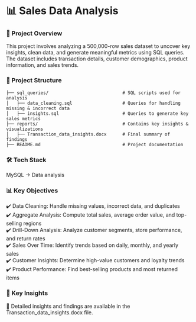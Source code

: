 # 📊 Sales Data Analysis    

### 📌 Project Overview
This project involves analyzing a 500,000-row sales dataset to uncover key insights, clean data, and generate meaningful metrics using SQL queries. The dataset includes transaction details, customer demographics, product information, and sales trends.    
    
### 📂 Project Structure
```
├── sql_queries/                            # SQL scripts used for analysis
│   ├── data_cleaning.sql                   # Queries for handling missing & incorrect data
│   ├── insights.sql                        # Queries to generate key sales metrics
├── reports/                                # Contains key insights & visualizations
│   ├── Transaction_data_insights.docx      # Final summary of findings
├── README.md                               # Project documentation
```
    
### 🛠️ Tech Stack
MySQL → Data analysis   

### 📊 Key Objectives
✔️ Data Cleaning: Handle missing values, incorrect data, and duplicates  
✔️ Aggregate Analysis: Compute total sales, average order value, and top-selling regions  
✔️ Drill-Down Analysis: Analyze customer segments, store performance, and return rates  
✔️ Sales Over Time: Identify trends based on daily, monthly, and yearly sales  
✔️ Customer Insights: Determine high-value customers and loyalty trends  
✔️ Product Performance: Find best-selling products and most returned items    

### 📜 Key Insights
📌 Detailed insights and findings are available in the Transaction_data_insights.docx file.
